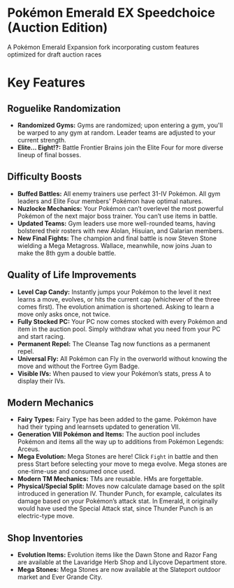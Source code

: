 <!-- title -->
# Pokémon Emerald EX Speedchoice (Auction Edition)
A Pokémon Emerald Expansion fork incorporating custom features optimized for draft auction races

<!-- CONTENT -->
# Key Features

## Roguelike Randomization
- **Randomized Gyms:** Gyms are randomized; upon entering a gym, you'll be warped to any gym at random. Leader teams are adjusted to your current strength.
- **Elite... Eight!?:** Battle Frontier Brains join the Elite Four for more diverse lineup of final bosses.

## Difficulty Boosts
- **Buffed Battles:** All enemy trainers use perfect 31-IV Pokémon. All gym leaders and Elite Four members' Pokémon have optimal natures. 
- **Nuzlocke Mechanics:** Your Pokémon can’t overlevel the most powerful Pokémon of the next major boss trainer. You can’t use items in battle.
- **Updated Teams:** Gym leaders use more well-rounded teams, having bolstered their rosters with new Alolan, Hisuian, and Galarian members.
- **New Final Fights:** The champion and final battle is now Steven Stone wielding a Mega Metagross. Wallace, meanwhile, now joins Juan to make the 8th gym a double battle.

## Quality of Life Improvements
- **Level Cap Candy:** Instantly jumps your Pokémon to the level it next learns a move, evolves, or hits the current cap (whichever of the three comes first). The evolution animation is shortened. Asking to learn a move only asks once, not twice.
- **Fully Stocked PC:** Your PC now comes stocked with every Pokémon and item in the auction pool. Simply withdraw what you need from your PC and start racing.
- **Permanent Repel:** The Cleanse Tag now functions as a permanent repel.
- **Universal Fly:** All Pokémon can Fly in the overworld without knowing the move and without the Fortree Gym Badge.
- **Visible IVs:** When paused to view your Pokémon’s stats, press A to display their IVs.

## Modern Mechanics
- **Fairy Types:** Fairy Type has been added to the game. Pokémon have had their typing and learnsets updated to generation VII.
- **Generation VIII Pokémon and Items:** The auction pool includes Pokémon and items all the way up to additions from Pokémon Legends: Arceus.
- **Mega Evolution:** Mega Stones are here! Click `Fight` in battle and then press Start before selecting your move to mega evolve. Mega stones are one-time-use and consumed once used.
- **Modern TM Mechanics:** TMs are reusable. HMs are forgettable.
- **Physical/Special Split:** Moves now calculate damage based on the split introduced in generation IV. Thunder Punch, for example, calculates its damage based on your Pokémon’s attack stat. In Emerald, it originally would have used the Special Attack stat, since Thunder Punch is an electric-type move.

## Shop Inventories
- **Evolution Items:** Evolution items like the Dawn Stone and Razor Fang are available at the Lavaridge Herb Shop and Lilycove Department store.
- **Mega Stones:** Mega Stones are now available at the Slateport outdoor market and Ever Grande City.

<!-- END CONTENT -->
